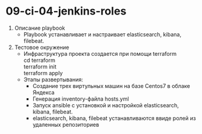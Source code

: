 # 09-ci-04-jenkins-roles

1) Описание playbook
    - Playbook устанавливает и настраивает elasticsearch, kibana, filebeat.
2) Тестовое окружение
    - Инфраструктура проекта создается при помощи terraform  
        cd terraform  
        terraform init  
        terraform apply  
    - Этапы развертывания:
        - Создание трех виртульных машин на базе Centos7 в облаке Яндекса
        - Генерация inventory-файла hosts.yml
        - Запуск ansible с установкой и настройкой elasticsearch, kibana, filebeat.
        - elasticsearch, kibana, filebeat устанавливаются ввиде ролей из удаленных репозиториев
        



